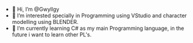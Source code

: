 - 👋 Hi, I’m @Gwyllgy
- 👀 I’m interested specially in Programming using VStudio and character modelling using BLENDER.
- 🌱 I’m currently learning C# as my main Programming language, in the future i want to learn other PL's.


<!---
Gwyllgy/Gwyllgy is a ✨ special ✨ repository because its `README.md` (this file) appears on your GitHub profile.
You can click the Preview link to take a look at your changes.
--->
